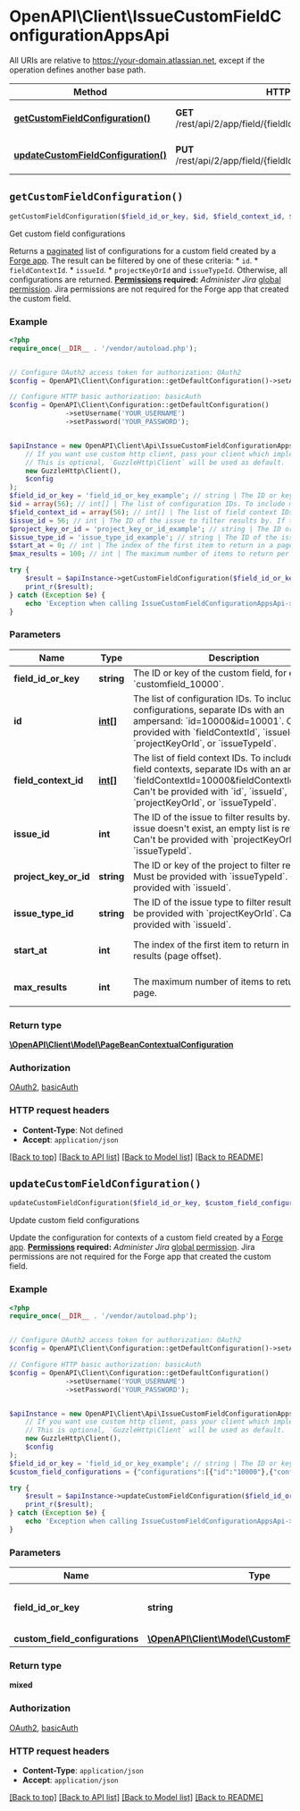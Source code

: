 # OpenAPI\Client\IssueCustomFieldConfigurationAppsApi

All URIs are relative to https://your-domain.atlassian.net, except if the operation defines another base path.

| Method | HTTP request | Description |
| ------------- | ------------- | ------------- |
| [**getCustomFieldConfiguration()**](IssueCustomFieldConfigurationAppsApi.md#getCustomFieldConfiguration) | **GET** /rest/api/2/app/field/{fieldIdOrKey}/context/configuration | Get custom field configurations |
| [**updateCustomFieldConfiguration()**](IssueCustomFieldConfigurationAppsApi.md#updateCustomFieldConfiguration) | **PUT** /rest/api/2/app/field/{fieldIdOrKey}/context/configuration | Update custom field configurations |


## `getCustomFieldConfiguration()`

```php
getCustomFieldConfiguration($field_id_or_key, $id, $field_context_id, $issue_id, $project_key_or_id, $issue_type_id, $start_at, $max_results): \OpenAPI\Client\Model\PageBeanContextualConfiguration
```

Get custom field configurations

Returns a [paginated](#pagination) list of configurations for a custom field created by a [Forge app](https://developer.atlassian.com/platform/forge/).  The result can be filtered by one of these criteria:   *  `id`.  *  `fieldContextId`.  *  `issueId`.  *  `projectKeyOrId` and `issueTypeId`.  Otherwise, all configurations are returned.  **[Permissions](#permissions) required:** *Administer Jira* [global permission](https://confluence.atlassian.com/x/x4dKLg). Jira permissions are not required for the Forge app that created the custom field.

### Example

```php
<?php
require_once(__DIR__ . '/vendor/autoload.php');


// Configure OAuth2 access token for authorization: OAuth2
$config = OpenAPI\Client\Configuration::getDefaultConfiguration()->setAccessToken('YOUR_ACCESS_TOKEN');

// Configure HTTP basic authorization: basicAuth
$config = OpenAPI\Client\Configuration::getDefaultConfiguration()
              ->setUsername('YOUR_USERNAME')
              ->setPassword('YOUR_PASSWORD');


$apiInstance = new OpenAPI\Client\Api\IssueCustomFieldConfigurationAppsApi(
    // If you want use custom http client, pass your client which implements `GuzzleHttp\ClientInterface`.
    // This is optional, `GuzzleHttp\Client` will be used as default.
    new GuzzleHttp\Client(),
    $config
);
$field_id_or_key = 'field_id_or_key_example'; // string | The ID or key of the custom field, for example `customfield_10000`.
$id = array(56); // int[] | The list of configuration IDs. To include multiple configurations, separate IDs with an ampersand: `id=10000&id=10001`. Can't be provided with `fieldContextId`, `issueId`, `projectKeyOrId`, or `issueTypeId`.
$field_context_id = array(56); // int[] | The list of field context IDs. To include multiple field contexts, separate IDs with an ampersand: `fieldContextId=10000&fieldContextId=10001`. Can't be provided with `id`, `issueId`, `projectKeyOrId`, or `issueTypeId`.
$issue_id = 56; // int | The ID of the issue to filter results by. If the issue doesn't exist, an empty list is returned. Can't be provided with `projectKeyOrId`, or `issueTypeId`.
$project_key_or_id = 'project_key_or_id_example'; // string | The ID or key of the project to filter results by. Must be provided with `issueTypeId`. Can't be provided with `issueId`.
$issue_type_id = 'issue_type_id_example'; // string | The ID of the issue type to filter results by. Must be provided with `projectKeyOrId`. Can't be provided with `issueId`.
$start_at = 0; // int | The index of the first item to return in a page of results (page offset).
$max_results = 100; // int | The maximum number of items to return per page.

try {
    $result = $apiInstance->getCustomFieldConfiguration($field_id_or_key, $id, $field_context_id, $issue_id, $project_key_or_id, $issue_type_id, $start_at, $max_results);
    print_r($result);
} catch (Exception $e) {
    echo 'Exception when calling IssueCustomFieldConfigurationAppsApi->getCustomFieldConfiguration: ', $e->getMessage(), PHP_EOL;
}
```

### Parameters

| Name | Type | Description  | Notes |
| ------------- | ------------- | ------------- | ------------- |
| **field_id_or_key** | **string**| The ID or key of the custom field, for example &#x60;customfield_10000&#x60;. | |
| **id** | [**int[]**](../Model/int.md)| The list of configuration IDs. To include multiple configurations, separate IDs with an ampersand: &#x60;id&#x3D;10000&amp;id&#x3D;10001&#x60;. Can&#39;t be provided with &#x60;fieldContextId&#x60;, &#x60;issueId&#x60;, &#x60;projectKeyOrId&#x60;, or &#x60;issueTypeId&#x60;. | [optional] |
| **field_context_id** | [**int[]**](../Model/int.md)| The list of field context IDs. To include multiple field contexts, separate IDs with an ampersand: &#x60;fieldContextId&#x3D;10000&amp;fieldContextId&#x3D;10001&#x60;. Can&#39;t be provided with &#x60;id&#x60;, &#x60;issueId&#x60;, &#x60;projectKeyOrId&#x60;, or &#x60;issueTypeId&#x60;. | [optional] |
| **issue_id** | **int**| The ID of the issue to filter results by. If the issue doesn&#39;t exist, an empty list is returned. Can&#39;t be provided with &#x60;projectKeyOrId&#x60;, or &#x60;issueTypeId&#x60;. | [optional] |
| **project_key_or_id** | **string**| The ID or key of the project to filter results by. Must be provided with &#x60;issueTypeId&#x60;. Can&#39;t be provided with &#x60;issueId&#x60;. | [optional] |
| **issue_type_id** | **string**| The ID of the issue type to filter results by. Must be provided with &#x60;projectKeyOrId&#x60;. Can&#39;t be provided with &#x60;issueId&#x60;. | [optional] |
| **start_at** | **int**| The index of the first item to return in a page of results (page offset). | [optional] [default to 0] |
| **max_results** | **int**| The maximum number of items to return per page. | [optional] [default to 100] |

### Return type

[**\OpenAPI\Client\Model\PageBeanContextualConfiguration**](../Model/PageBeanContextualConfiguration.md)

### Authorization

[OAuth2](../../README.md#OAuth2), [basicAuth](../../README.md#basicAuth)

### HTTP request headers

- **Content-Type**: Not defined
- **Accept**: `application/json`

[[Back to top]](#) [[Back to API list]](../../README.md#endpoints)
[[Back to Model list]](../../README.md#models)
[[Back to README]](../../README.md)

## `updateCustomFieldConfiguration()`

```php
updateCustomFieldConfiguration($field_id_or_key, $custom_field_configurations): mixed
```

Update custom field configurations

Update the configuration for contexts of a custom field created by a [Forge app](https://developer.atlassian.com/platform/forge/).  **[Permissions](#permissions) required:** *Administer Jira* [global permission](https://confluence.atlassian.com/x/x4dKLg). Jira permissions are not required for the Forge app that created the custom field.

### Example

```php
<?php
require_once(__DIR__ . '/vendor/autoload.php');


// Configure OAuth2 access token for authorization: OAuth2
$config = OpenAPI\Client\Configuration::getDefaultConfiguration()->setAccessToken('YOUR_ACCESS_TOKEN');

// Configure HTTP basic authorization: basicAuth
$config = OpenAPI\Client\Configuration::getDefaultConfiguration()
              ->setUsername('YOUR_USERNAME')
              ->setPassword('YOUR_PASSWORD');


$apiInstance = new OpenAPI\Client\Api\IssueCustomFieldConfigurationAppsApi(
    // If you want use custom http client, pass your client which implements `GuzzleHttp\ClientInterface`.
    // This is optional, `GuzzleHttp\Client` will be used as default.
    new GuzzleHttp\Client(),
    $config
);
$field_id_or_key = 'field_id_or_key_example'; // string | The ID or key of the custom field, for example `customfield_10000`.
$custom_field_configurations = {"configurations":[{"id":"10000"},{"configuration":{"maxValue":10000,"minValue":0},"id":"10001","schema":{"properties":{"amount":{"type":"number"},"currency":{"type":"string"}},"required":["amount","currency"]}}]}; // \OpenAPI\Client\Model\CustomFieldConfigurations

try {
    $result = $apiInstance->updateCustomFieldConfiguration($field_id_or_key, $custom_field_configurations);
    print_r($result);
} catch (Exception $e) {
    echo 'Exception when calling IssueCustomFieldConfigurationAppsApi->updateCustomFieldConfiguration: ', $e->getMessage(), PHP_EOL;
}
```

### Parameters

| Name | Type | Description  | Notes |
| ------------- | ------------- | ------------- | ------------- |
| **field_id_or_key** | **string**| The ID or key of the custom field, for example &#x60;customfield_10000&#x60;. | |
| **custom_field_configurations** | [**\OpenAPI\Client\Model\CustomFieldConfigurations**](../Model/CustomFieldConfigurations.md)|  | |

### Return type

**mixed**

### Authorization

[OAuth2](../../README.md#OAuth2), [basicAuth](../../README.md#basicAuth)

### HTTP request headers

- **Content-Type**: `application/json`
- **Accept**: `application/json`

[[Back to top]](#) [[Back to API list]](../../README.md#endpoints)
[[Back to Model list]](../../README.md#models)
[[Back to README]](../../README.md)
